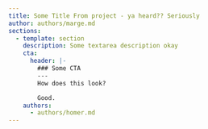 ```yaml
---
title: Some Title From project - ya heard?? Seriously
author: authors/marge.md
sections:
  - template: section
    description: Some textarea description okay
    cta:
      header: |-
        ### Some CTA
        ---
        How does this look?

        Good.
    authors:
      - authors/homer.md
---
```


